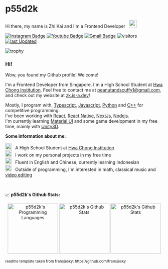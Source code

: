 # p55d2k

Hi there, my name is Zhi Kai and I'm a Frontend Developer &nbsp; <img src="https://media.giphy.com/media/hvRJCLFzcasrR4ia7z/giphy.gif" width="25">

[![Instagram Badge](https://img.shields.io/badge/-p55d2k-e4405f?style=flat&logo=Instagram&logoColor=white)](https://instagram.com/p55d2k)
[![Youtube Badge](https://img.shields.io/badge/-p55d2k-c14438?style=flat&logo=Youtube&logoColor=white&link=https://www.youtube.com/@p55d2k)](https://www.youtube.com/@p55d2k)
[![Gmail Badge](https://img.shields.io/badge/-peanutandscuffy1-c14438?style=flat&logo=Gmail&logoColor=white&link=mailto:peanutandscuffy1@gmail.com)](mailto:peanutandscuffy1@gmail.com)
![visitors](https://img.shields.io/endpoint?url=https%3A%2F%2Fhits.dwyl.com%2Fp55d2k%2Fp55d2k.json&style=flat&label=visitors&color=orange)
[![last Updated](https://img.shields.io/github/last-commit/p55d2k/p55d2k/main?label=last%20updated&style=flat)](https://github.com/p55d2k/p55d2k/commits)

![trophy](https://github-profile-trophy.vercel.app/?username=p55d2k&theme=onedark&no-frame=true&row=1)

### Hi!

Wow, you found my Github profile! Welcome!

I'm a Frontend Developer from Singapore. I'm a High School Student at [Hwa Chong Institution](https://www.hci.edu.sg/). Feel free to contact me at [peanutandscuffy1@gmail.com](mailto:peanutandscuffy1@gmail.com), and check out my website at [zk.is-a.dev](https://zk.is-a.dev/)!

Mostly, I program with, [Typescript](https://www.typescriptlang.org/), [Javascript](https://developer.mozilla.org/en-US/docs/Web/JavaScript), [Python](https://www.python.org/) and [C++](https://cplusplus.com/) for competitive programming.
<br/>
I've been working with [React](https://reactjs.org/), [React Native](https://reactnative.dev/), [NextJs](https://nextjs.org/), [Nodejs](https://nodejs.org/en/).
<br/>
I'm currently learning [Material UI](https://mui.com/) and some game development in my free time, mainly with [Unity3D](https://unity.com/).

**Some information about me:**

<img src="https://media3.giphy.com/media/XfJIwjs18gFl2dqdkI/giphy.gif?cid=ecf05e47c1ei5oy0ts13e1g3ia001mae50j1s0ig0skz1try&rid=giphy.gif&ct=s" width="20" />&nbsp;&nbsp; A High School Student at [Hwa Chong Institution](https://www.hci.edu.sg/)
<br/>
<img src="https://media4.giphy.com/media/55cVTSP1QhCgcrKVVW/giphy.gif?cid=790b7611a33cffb938a64cb87a4e26f8675031e0597f7382&rid=giphy.gif&ct=s" width="20" />&nbsp;&nbsp; I work on my personal projects in my free time
<br/>
<img src="https://media0.giphy.com/media/cNROH16WmAR5QAYQCY/giphy.gif?cid=790b76118d083ecca71fc84b8f6df0b39e46edfc667bbafe&rid=giphy.gif&ct=s" width="20" />&nbsp;&nbsp; Fluent in English and Chinese, currently learning Indonesian
<br/>
<img src="https://media2.giphy.com/media/c7b4k49vPvcTJfbrCK/giphy.gif?cid=ecf05e47cx982wvwnusnttvallfrhca4lowhxys5t615elzp&ep=v1_gifs_gifId&rid=giphy.gif&ct=s" width="20" />&nbsp;&nbsp; Outside of programming, I'm interested in math, classical music and [video editing](https://www.youtube.com/@p55d2k)

<br/>

📈 **p55d2k's Github Stats:**

<div align="center">
<img align="center" src="https://github-readme-stats.vercel.app/api/top-langs/?username=p55d2k&theme=dracula&layout=donut" height=160px alt="p55d2k's Programming Languages"/>
<img align="center" src="https://github-readme-stats.vercel.app/api?username=p55d2k&show_icons=true&theme=dracula" height=160px alt="p55d2k's Github Stats">
<img align="center" src="https://github-readme-streak-stats.herokuapp.com/?user=p55d2k" height=160px alt="p55d2k's Github Stats">
</div>

<br/>
<small>readme template taken from fransjesky: https://github.com/fransjesky</small>
